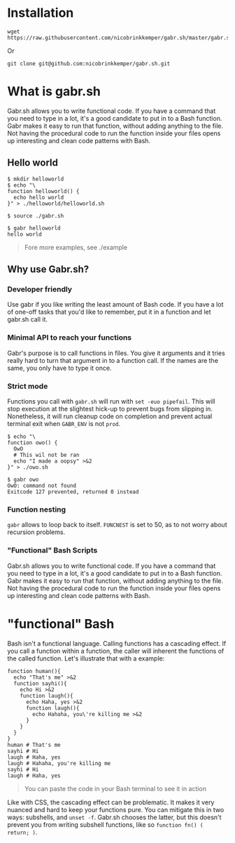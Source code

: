 # Installation
```
wget https://raw.githubusercontent.com/nicobrinkkemper/gabr.sh/master/gabr.sh
```
Or
```
git clone git@github.com:nicobrinkkemper/gabr.sh.git 
```


# What is gabr.sh
Gabr.sh allows you to write functional code. If you have a command that you need to
type in a lot, it's a good candidate to put in to a Bash function. Gabr makes it easy to
run that function, without adding anything to the file. Not having the procedural code to run the
function inside your files opens up interesting and clean code patterns with Bash.

## Hello world

```shell
$ mkdir helloworld
$ echo "\
function helloworld() {
  echo hello world
}" > ./helloworld/helloworld.sh
```
```shell
$ source ./gabr.sh
```
```shell
$ gabr helloworld
hello world
```
> Fore more examples, see ./example

## Why use Gabr.sh?

### Developer friendly
Use gabr if you like writing the least amount of Bash code. If you have a lot of one-off
tasks that you'd like to remember, put it in a function and let gabr.sh call it.

### Minimal API to reach your functions
Gabr's purpose is to call functions in files. You give it arguments and it
tries really hard to turn that argument in to a function call. If the names are the
same, you only have to type it once.

### Strict mode
Functions you call with `gabr.sh` will run with `set -euo pipefail`. This will stop execution 
at the slightest hick-up to prevent bugs from slipping in. Nonetheless, it will run
cleanup code on completion and prevent actual terminal exit when `GABR_ENV` is not `prod`.

```shell
$ echo "\
function owo() {
  OwO
  # This wil not be ran
  echo "I made a oopsy" >&2 
}" > ./owo.sh

$ gabr owo
OwO: command not found
Exitcode 127 prevented, returned 0 instead
```

### Function nesting
`gabr` allows to loop back to itself. `FUNCNEST` is set to 50, as to not worry about recursion problems.

### "Functional" Bash Scripts
Gabr.sh allows you to write functional code. If you have a command that you need to
type in a lot, it's a good candidate to put in to a Bash function. Gabr makes it easy to
run that function, without adding anything to the file. Not having the procedural code to run the
function inside your files opens up interesting and clean code patterns with Bash.

# "functional" Bash
Bash isn't a functional language.  Calling functions has a cascading effect. If you call a function within a function, the caller will inherent the functions of the
called function. Let's illustrate that with a example:

```shell
function human(){
  echo "That's me" >&2
  function sayhi(){
    echo Hi >&2
    function laugh(){
      echo Haha, yes >&2
      function laugh(){
        echo Hahaha, you\'re killing me >&2
      }
    }
  }
}
human # That's me
sayhi # Hi
laugh # Haha, yes
laugh # Hahaha, you're killing me
sayhi # Hi
laugh # Haha, yes
```
> You can paste the code in your Bash terminal to see it in action

Like with CSS, the cascading effect can be problematic. It makes it very nuanced and
hard to keep your functions pure. You can mitigate this in two ways: subshells, and `unset -f`. Gabr.sh chooses the latter, but this doesn't prevent you from writing subshell functions, like so `function fn() ( return; )`.
